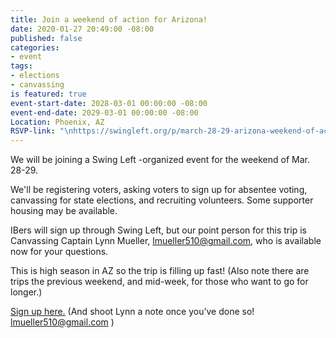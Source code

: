 ```yaml
---
title: Join a weekend of action for Arizona!
date: 2020-01-27 20:49:00 -08:00
published: false
categories:
- event
tags:
- elections
- canvassing
is featured: true
event-start-date: 2028-03-01 00:00:00 -08:00
event-end-date: 2029-03-01 00:00:00 -08:00
Location: Phoenix, AZ
RSVP-link: "\nhttps://swingleft.org/p/march-28-29-arizona-weekend-of-action-in-phoenix "
---
```


We will be joining a Swing Left -organized event for the weekend of Mar. 28-29.

We'll be registering voters, asking voters to sign up for absentee voting, canvassing for state elections, and recruiting volunteers. Some supporter housing may be available.

IBers will sign up through Swing Left, but our point person for this trip is Canvassing Captain Lynn Mueller, lmueller510@gmail.com, who is available now for your questions.

This is high season in AZ so the trip is filling up fast! (Also note there are trips the previous weekend, and mid-week, for those who want to go for longer.)

[Sign up here.]( https://swingleft.org/p/march-28-29-arizona-weekend-of-action-in-phoenix  ) (And shoot Lynn a note once you’ve done so! lmueller510@gmail.com  )